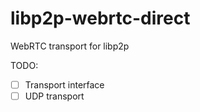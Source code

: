 # libp2p-webrtc-direct

WebRTC transport for libp2p

TODO:

- [ ] Transport interface
- [ ] UDP transport
